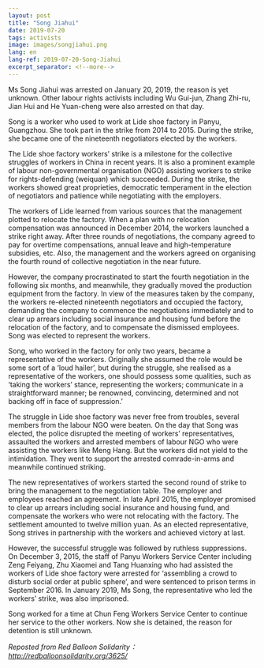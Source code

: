 ```yaml
---
layout: post
title: "Song Jiahui"
date: 2019-07-20
tags: activists
image: images/songjiahui.png
lang: en
lang-ref: 2019-07-20-Song-Jiahui
excerpt_separator: <!--more-->
---
```


Ms Song Jiahui was arrested on January 20, 2019, the reason is yet unknown. Other labour rights activists including Wu Gui-jun, Zhang Zhi-ru, Jian Hui and He Yuan-cheng were also arrested on that day. 

Song is a worker who used to work at Lide shoe factory in Panyu, Guangzhou. She took part in the strike from 2014 to 2015. During the strike, she became one of the nineteenth negotiators elected by the workers.

The Lide shoe factory workers’ strike is a milestone for the collective struggles of workers in China in recent years. It is also a prominent example of labour non-governmental organisation (NGO) assisting workers to strike for rights-defending (weiquan) which succeeded. During the strike, the workers showed great proprieties, democratic temperament in the election of negotiators and patience while negotiating with the employers.

The workers of Lide learned from various sources that the management plotted to relocate the factory. When a plan with no relocation compensation was announced in December 2014, the workers launched a strike right away. After three rounds of negotiations, the company agreed to pay for overtime compensations, annual leave and high-temperature subsidies, etc. Also, the management and the workers agreed on organising the fourth round of collective negotiation in the near future. 

However, the company procrastinated to start the fourth negotiation in the following six months, and meanwhile, they gradually moved the production equipment from the factory. In view of the measures taken by the company, the workers re-elected nineteenth negotiators and occupied the factory, demanding the company to commence the negotiations immediately and to clear up arrears including social insurance and housing fund before the relocation of the factory, and to compensate the dismissed employees. Song was elected to represent the workers. 

Song, who worked in the factory for only two years, became a representative of the workers. Originally she assumed the role would be some sort of a ‘loud hailer’, but during the struggle, she realised as a representative of the workers, one should possess some qualities, such as ‘taking the workers’ stance, representing the workers; communicate in a straightforward manner; be renowned, convincing, determined and not backing off in face of suppression.’

The struggle in Lide shoe factory was never free from troubles, several members from the labour NGO were beaten. On the day that Song was elected, the police disrupted the meeting of workers’ representatives, assaulted the workers and arrested members of labour NGO who were assisting the workers like Meng Hang. But the workers did not yield to the intimidation. They went to support the arrested comrade-in-arms and meanwhile continued striking. 

The new representatives of workers started the second round of strike to bring the management to the negotiation table. The employer and employees reached an agreement. In late April 2015, the employer promised to clear up arrears including social insurance and housing fund, and compensate the workers who were not relocating with the factory. The settlement amounted to twelve million yuan. As an elected representative, Song strives in partnership with the workers and achieved victory at last.

However, the successful struggle was followed by ruthless suppressions. On December 3, 2015, the staff of Panyu Workers Service Center including Zeng Feiyang, Zhu Xiaomei and Tang Huanxing who had assisted the workers of Lide shoe factory were arrested for ‘assembling a crowd to disturb social order at public sphere’, and were sentenced to prison terms in September 2016. In January 2019, Ms Song, the representative who led the workers’ strike, was also imprisoned. 

Song worked for a time at Chun Feng Workers Service Center to continue her service to the other workers. Now she is detained, the reason for detention is still unknown. 



<em>Reposted from Red Balloon Solidarity： <http://redballoonsolidarity.org/3625/></em>

